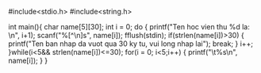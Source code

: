 #include<stdio.h>
#include<string.h>

int main(){
    char name[5][30];
    int i = 0;
    do
    {
        printf("Ten hoc vien thu %d la: \n", i+1);
        scanf("%[^\n]s", name[i]);
        fflush(stdin);
        if(strlen(name[i])>30)
        {
            printf("Ten ban nhap da vuot qua 30 ky tu, vui long nhap lai");
            break;
        }
        i++;
    }while(i<5&& strlen(name[i])<=30);
    for(i = 0; i<5;i++) {
        printf("\t%s\n", name[i]);
    }
}
